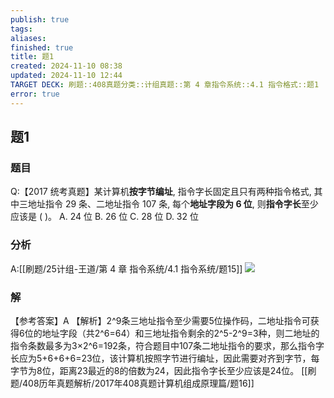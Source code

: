 ```yaml
---
publish: true
tags: 
aliases: 
finished: true
title: 题1
created: 2024-11-10 08:38
updated: 2024-11-10 12:44
TARGET DECK: 刷题::408真题分类::计组真题::第 4 章指令系统::4.1 指令格式::题1
error: true
---
```

## 题1
### 题目
Q:【2017 统考真题】某计算机**按字节编址**, 指令字长固定且只有两种指令格式, 其中三地址指令 29 条、二地址指令 107 条, 每个**地址字段为 6 位**, 则**指令字长**至少应该是 ( )。
A. 24 位 
B. 26 位 
C. 28 位 
D. 32 位
### 分析
A:[[刷题/25计组-王道/第 4 章 指令系统/4.1 指令系统/题15]]
![](https://img.hwenyi.tech/202411102057209.webp)
### 解
【参考答案】A
【解析】2^9条三地址指令至少需要5位操作码，二地址指令可获得6位的地址字段（共2^6=64）和三地址指令剩余的2^5-2^9=3种，则二地址的指令条数最多为3×2^6=192条，符合题目中107条二地址指令的要求，那么指令字长应为5+6+6+6=23位，该计算机按照字节进行编址，因此需要对齐到字节，每字节为8位，距离23最近的8的倍数为24，因此指令字长至少应该是24位。
[[刷题/408历年真题解析/2017年408真题计算机组成原理篇/题16]]

